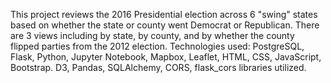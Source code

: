 This project reviews the 2016 Presidential election across 6 "swing" states based on whether the state or county went Democrat or Republican. There are 3 views including by state, by county, and by whether the county flipped parties from the 2012 election.  Technologies used: PostgreSQL, Flask, Python, Jupyter Notebook, Mapbox, Leaflet, HTML, CSS, JavaScript, Bootstrap. D3, Pandas, SQLAlchemy, CORS, flask_cors libraries utilized.
